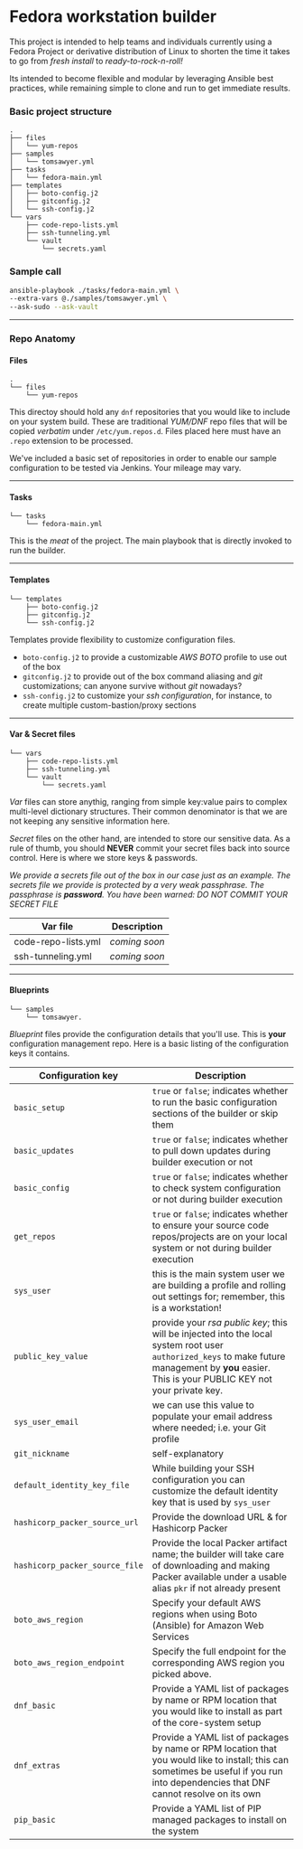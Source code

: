 # Fedora workstation builder
This project is intended to help teams and individuals currently using a Fedora Project or derivative distribution of Linux to shorten the time it takes to go from _fresh install_ to _ready-to-rock-n-roll!_

Its intended to become flexible and modular by leveraging Ansible best practices, while remaining simple to clone and run to get immediate results. 

### Basic project structure

```
.
├── files
│   └── yum-repos
├── samples
│   └── tomsawyer.yml
├── tasks
│   └── fedora-main.yml
├── templates
│   ├── boto-config.j2
│   ├── gitconfig.j2
│   └── ssh-config.j2
└── vars
    ├── code-repo-lists.yml
    ├── ssh-tunneling.yml
    └── vault
        └── secrets.yaml
```

### Sample call
```bash
ansible-playbook ./tasks/fedora-main.yml \ 
--extra-vars @./samples/tomsawyer.yml \
--ask-sudo --ask-vault
```

----

### Repo Anatomy
#### Files
```
.
└── files
    └── yum-repos
```
This directoy should hold any `dnf` repositories that you would like to include on your system build. These are traditional _YUM/DNF_ repo files that will be copied _verbatim_ under `/etc/yum.repos.d`. Files placed here must have an `.repo` extension to be processed.

We've included a basic set of repositories in order to enable our sample configuration to be tested via Jenkins. Your mileage may vary.

----

#### Tasks
```
└── tasks
    └── fedora-main.yml
```
This is the _meat_ of the project. The main playbook that is directly invoked to run the builder.

----

#### Templates
```
└── templates
    ├── boto-config.j2
    ├── gitconfig.j2
    └── ssh-config.j2
```
Templates provide flexibility to customize configuration files.

* `boto-config.j2` to provide a customizable _AWS BOTO_ profile to use out of the box
* `gitconfig.j2` to provide out of the box command aliasing and _git_ customizations; can anyone survive without _git_ nowadays?
* `ssh-config.j2` to customize your _ssh configuration_, for instance, to create multiple custom-bastion/proxy sections

----

#### Var & Secret files
```
└── vars
    ├── code-repo-lists.yml
    ├── ssh-tunneling.yml
    └── vault
        └── secrets.yaml
```
_Var_ files can store anythig, ranging from simple key:value pairs to complex multi-level dictionary structures. Their common denominator is that we are not keeping any sensitive information here.

_Secret_ files on the other hand, are intended to store our sensitive data. As a rule of thumb, you should **NEVER** commit your secret files back into source control. Here is where we store keys & passwords.

_We provide a secrets file out of the box in our case just as an example. The secrets file we provide is protected by a very weak passphrase. The passphrase is **password**. You have been warned: DO NOT COMMIT YOUR SECRET FILE_

Var file|Description
--------|-----------
code-repo-lists.yml|_coming soon_
ssh-tunneling.yml|_coming soon_

----

#### Blueprints
```
└── samples
    └── tomsawyer.
```
_Blueprint_ files provide the configuration details that you'll use. This is **your** configuration management repo. Here is a basic listing of the configuration keys it contains.

Configuration key|Description
-----------------|-----------
`basic_setup`|`true` or `false`; indicates whether to run the basic configuration sections of the builder or skip them
`basic_updates`|`true` or `false`; indicates whether to pull down updates during builder execution or not
`basic_config`|`true` or `false`; indicates whether to check system configuration or not during builder execution
`get_repos`|`true` or `false`; indicates whether to ensure your source code repos/projects are on your local system or not during builder execution
`sys_user`|this is the main system user we are building a profile and rolling out settings for; remember, this is a workstation!
`public_key_value`|provide your _rsa public key_; this will be injected into the local system root user `authorized_keys` to make future management by **you** easier. This is your PUBLIC KEY not your private key.
`sys_user_email`|we can use this value to populate your email address where needed; i.e. your Git profile
`git_nickname`|self-explanatory
`default_identity_key_file`|While building your SSH configuration you can customize the default identity key that is used by `sys_user`
`hashicorp_packer_source_url`|Provide the download URL & for Hashicorp Packer
`hashicorp_packer_source_file`|Provide the local Packer artifact name; the builder will take care of downloading and making Packer available under a usable alias `pkr` if not already present
`boto_aws_region`|Specify your default AWS regions when using Boto (Ansible) for Amazon Web Services
`boto_aws_region_endpoint`|Specify the full endpoint for the corresponding AWS region you picked above.
`dnf_basic`| Provide a YAML list of packages by name or RPM location that you would like to install as part of the core-system setup
`dnf_extras`| Provide a YAML list of packages by name or RPM location that you would like to install; this can sometimes be useful if you run into dependencies that DNF cannot resolve on its own
`pip_basic`|Provide a YAML list of PIP managed packages to install on the system